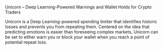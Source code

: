 Unicorn – Deep Learning-Powered Warnings and Wallet Holds for Crypto Traders

Unicorn is a Deep Learning-powered spending limiter that identifies historic losses and prevents you from repeating them. Centered on the idea that predicting emotions is easier than foreseeing complex markets, Unicorn can be set to either warn you or block your wallet when you reach a point of potential repeat loss.